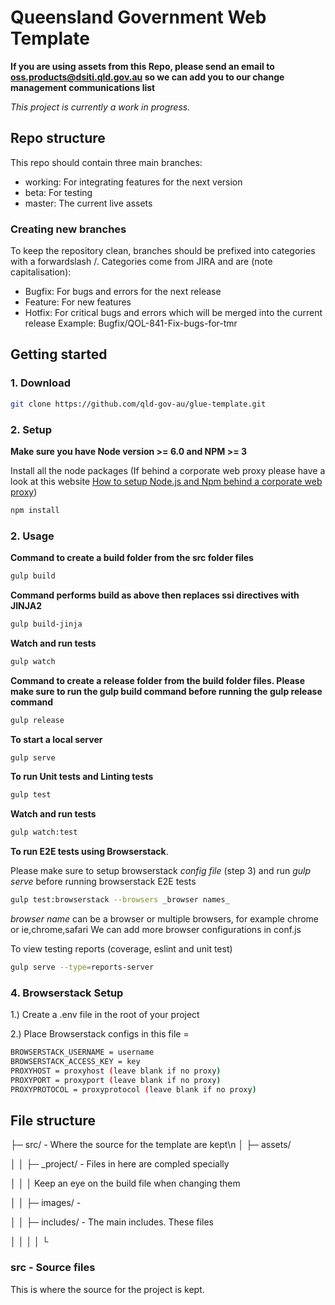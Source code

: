 # Queensland Government Web Template

**If you are using assets from this Repo, please send an email to oss.products@dsiti.qld.gov.au so we can add you to our change management communications list**

_This project is currently a work in progress._

## Repo structure
This repo should contain three main branches:
- working: For integrating features for the next version
- beta: For testing
- master: The current live assets

### Creating new branches
To keep the repository clean, branches should be prefixed into categories with a forwardslash /. Categories come from JIRA and are (note capitalisation): 
- Bugfix: For bugs and errors for the next release
- Feature: For new features
- Hotfix: For critical bugs and errors which will be merged into the current release
Example: Bugfix/QOL-841-Fix-bugs-for-tmr

## Getting started
### 1. Download
```bash
git clone https://github.com/qld-gov-au/glue-template.git
```

### 2. Setup
**Make sure you have Node version >= 6.0 and NPM >= 3**

Install all the node packages (If behind a corporate web proxy please have a look at this website [How to setup Node.js and Npm behind a corporate web proxy](https://jjasonclark.com/how-to-setup-node-behind-web-proxy))
```bash
npm install
```
### 2. Usage
**Command to create a build folder from the src folder files**
```bash
gulp build
```
**Command performs build as above then replaces ssi directives with JINJA2**
```bash
gulp build-jinja
```
**Watch and run tests**
```bash
gulp watch
```
**Command to create a release folder from the build folder files. Please make sure to run the gulp build command before running the gulp release command**
```bash
gulp release
```
**To start a local server**
```bash
gulp serve
```
**To run Unit tests and Linting tests**
```bash
gulp test
```
**Watch and run tests**
```bash
gulp watch:test
```
**To run E2E tests using Browserstack**. 

Please make sure to setup browserstack _config file_ (step 3) and run _gulp serve_ before running browserstack E2E tests
```bash
gulp test:browserstack --browsers _browser names_
```
_browser name_ can be a browser or multiple browsers,
for example chrome or ie,chrome,safari
We can add more browser configurations in conf.js

To view testing reports (coverage, eslint and unit test)
```bash
gulp serve --type=reports-server
```

### 4. Browserstack Setup
1.) Create a .env file in the root of your project

2.) Place Browserstack configs in this file =
```bash
BROWSERSTACK_USERNAME = username
BROWSERSTACK_ACCESS_KEY = key
PROXYHOST = proxyhost (leave blank if no proxy)
PROXYPORT = proxyport (leave blank if no proxy)
PROXYPROTOCOL = proxyprotocol (leave blank if no proxy)
```

## File structure


 ├─ src/ - Where the source for the template are kept\n
 │	├─ assets/ 

 │	│	├─ _project/ - 	Files in here are compled specially

 │	│	│				Keep an eye on the build file when changing them

 │	│	├─ images/ -

 │	│	├─ includes/ - 	The main includes. These files

 │
 │
 │
 │
 └
### src - Source files
This is where the source for the project is kept.
### 
